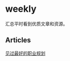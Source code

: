 weekly
======

汇总平时看到优质文章和资源。


## Articles

[见过最好的职业规划](https://github.com/imust98/weekly/blob/master/README.md)